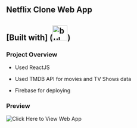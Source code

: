 ## Netflix Clone Web App

## [Built with] (<img src="https://img.icons8.com/officel/48/000000/react.png" alt="bulma" width="40" height="40"/>)

### Project Overview

* Used ReactJS

* Used TMDB API for movies and TV Shows data

* Firebase for deploying
  
### Preview

![Click Here to View Web App](https://netflix-8936f.web.app/)